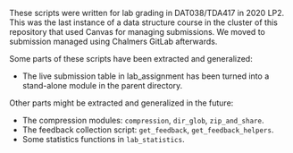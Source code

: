 These scripts were written for lab grading in DAT038/TDA417 in 2020 LP2.
This was the last instance of a data structure course in the cluster of this repository that used Canvas for managing submissions.
We moved to submission managed using Chalmers GitLab afterwards.

Some parts of these scripts have been extracted and generalized:
* The live submission table in lab_assignment has been turned into a stand-alone module in the parent directory.

Other parts might be extracted and generalized in the future:
* The compression modules: `compression`, `dir_glob`, `zip_and_share`.
* The feedback collection script: `get_feedback`, `get_feedback_helpers`.
* Some statistics functions in `lab_statistics`.
